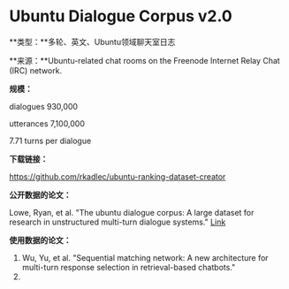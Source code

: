 # Ubuntu Dialogue Corpus v2.0

**类型：**多轮、英文、Ubuntu领域聊天室日志

**来源：**Ubuntu-related chat rooms on the Freenode Internet Relay Chat (IRC) network.

**规模：**

dialogues 930,000

utterances 7,100,000

7.71 turns per dialogue

**下载链接：**

https://github.com/rkadlec/ubuntu-ranking-dataset-creator



**公开数据的论文：**

Lowe, Ryan, et al. "The ubuntu dialogue corpus: A large dataset for research in unstructured multi-turn dialogue systems." [Link](https://arxiv.org/pdf/1506.08909.pdf)



**使用数据的论文：**

1. Wu, Yu, et al. "Sequential matching network: A new architecture for multi-turn response selection in retrieval-based chatbots."
2. 



